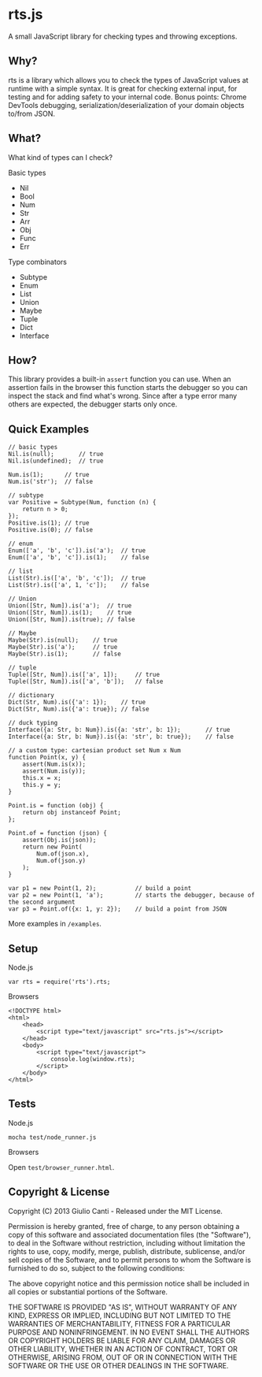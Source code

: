 # rts.js

A small JavaScript library for checking types and throwing exceptions.

## Why?

rts is a library which allows you to check the types of JavaScript values at runtime with a simple syntax. 
It is great for checking external input, for testing and for adding safety to your internal code.
Bonus points: Chrome DevTools debugging, serialization/deserialization of your domain objects to/from JSON.

## What?

What kind of types can I check?

Basic types

- Nil
- Bool
- Num
- Str
- Arr
- Obj
- Func
- Err

Type combinators

- Subtype
- Enum
- List
- Union
- Maybe
- Tuple
- Dict
- Interface

## How?

This library provides a built-in `assert` function you can use. When an assertion
fails in the browser this function starts the debugger so you can inspect the stack
and find what's wrong. Since after a type error many others are expected, 
the debugger starts only once.

## Quick Examples

    // basic types
    Nil.is(null);       // true
    Nil.is(undefined);  // true

    Num.is(1);      // true
    Num.is('str');  // false

    // subtype
    var Positive = Subtype(Num, function (n) {
        return n > 0;
    });
    Positive.is(1); // true
    Positive.is(0); // false

    // enum
    Enum(['a', 'b', 'c']).is('a');  // true
    Enum(['a', 'b', 'c']).is(1);    // false

    // list
    List(Str).is(['a', 'b', 'c']);  // true
    List(Str).is(['a', 1, 'c']);    // false

    // Union
    Union([Str, Num]).is('a');  // true
    Union([Str, Num]).is(1);    // true
    Union([Str, Num]).is(true); // false

    // Maybe
    Maybe(Str).is(null);    // true
    Maybe(Str).is('a');     // true
    Maybe(Str).is(1);       // false

    // tuple
    Tuple([Str, Num]).is(['a', 1]);     // true
    Tuple([Str, Num]).is(['a', 'b']);   // false

    // dictionary
    Dict(Str, Num).is({'a': 1});    // true
    Dict(Str, Num).is({'a': true}); // false

    // duck typing
    Interface({a: Str, b: Num}).is({a: 'str', b: 1});       // true
    Interface({a: Str, b: Num}).is({a: 'str', b: true});    // false

    // a custom type: cartesian product set Num x Num
    function Point(x, y) {
        assert(Num.is(x));
        assert(Num.is(y));
        this.x = x;
        this.y = y;
    }

    Point.is = function (obj) {
        return obj instanceof Point;
    };

    Point.of = function (json) {
        assert(Obj.is(json));
        return new Point(
            Num.of(json.x), 
            Num.of(json.y)
        );
    }

    var p1 = new Point(1, 2);           // build a point
    var p2 = new Point(1, 'a');         // starts the debugger, because of the second argument
    var p3 = Point.of({x: 1, y: 2});    // build a point from JSON

More examples in `/examples`.

## Setup

Node.js

    var rts = require('rts').rts;

Browsers

    <!DOCTYPE html>
    <html>
        <head>
            <script type="text/javascript" src="rts.js"></script>
        </head>
        <body>
            <script type="text/javascript">
                console.log(window.rts);
            </script>
        </body>
    </html>

## Tests

Node.js

    mocha test/node_runner.js

Browsers

Open `test/browser_runner.html`.

## Copyright & License

Copyright (C) 2013 Giulio Canti - Released under the MIT License.

Permission is hereby granted, free of charge, to any person obtaining a copy of this software and associated documentation files (the "Software"), to deal in the Software without restriction, including without limitation the rights to use, copy, modify, merge, publish, distribute, sublicense, and/or sell copies of the Software, and to permit persons to whom the Software is furnished to do so, subject to the following conditions:

The above copyright notice and this permission notice shall be included in all copies or substantial portions of the Software.

THE SOFTWARE IS PROVIDED "AS IS", WITHOUT WARRANTY OF ANY KIND, EXPRESS OR IMPLIED, INCLUDING BUT NOT LIMITED TO THE WARRANTIES OF MERCHANTABILITY, FITNESS FOR A PARTICULAR PURPOSE AND
NONINFRINGEMENT. IN NO EVENT SHALL THE AUTHORS OR COPYRIGHT HOLDERS BE LIABLE FOR ANY CLAIM, DAMAGES OR OTHER LIABILITY, WHETHER IN AN ACTION OF CONTRACT, TORT OR OTHERWISE, ARISING FROM, OUT OF OR IN CONNECTION WITH THE SOFTWARE OR THE USE OR OTHER DEALINGS IN THE SOFTWARE.